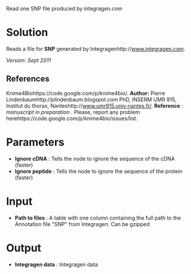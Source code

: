 Read one SNP file produced by integragen.com


# Solution #

Reads a file for  **SNP**  generated by Integragenhttp://www.integragen.com.

_Version: Sept 2011_

## References ##

Knime4Biohttps://code.google.com/p/knime4bio/.  **Author:**  Pierre Lindenbaumhttp://plindenbaum.blogspot.com PhD, INSERM UMR 915, Institut du thorax, Nanteshttp://www.umr915.univ-nantes.fr/.  **Reference** :  _manuscript in preparation_ . Please, report any problem herehttps://code.google.com/p/knime4bio/issues/list.

# Parameters #


  * **Ignore cDNA** : Tells the node to ignore the sequence of the cDNA (faster)
  * **Ignore peptide** : Tells the node to ignore the sequence of the protein (faster)

# Input #

  * **Path to files** : A table with one column containing the full path to the Annotation file "SNP" from Integragen. Can be gzipped

# Output #

  * **Integragen data** : Integragen data